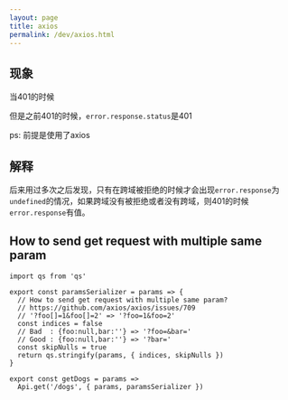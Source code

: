 ```yaml
---
layout: page
title: axios
permalink: /dev/axios.html
---
```


## 现象

当401的时候

但是之前401的时候，`error.response.status`是401

ps: 前提是使用了axios

## 解释

后来用过多次之后发现，只有在跨域被拒绝的时候才会出现`error.response`为`undefined`的情况，如果跨域没有被拒绝或者没有跨域，则401的时候`error.response`有值。

## How to send get request with multiple same param

```
import qs from 'qs'

export const paramsSerializer = params => {
  // How to send get request with multiple same param?
  // https://github.com/axios/axios/issues/709
  // '?foo[]=1&foo[]=2' => '?foo=1&foo=2'
  const indices = false
  // Bad  : {foo:null,bar:''} => '?foo=&bar='
  // Good : {foo:null,bar:''} => '?bar='
  const skipNulls = true
  return qs.stringify(params, { indices, skipNulls })
}

export const getDogs = params =>
  Api.get('/dogs', { params, paramsSerializer })
```
